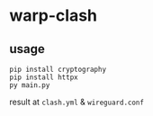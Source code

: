 # warp-clash

## usage

```
pip install cryptography
pip install httpx
py main.py
```
result at `clash.yml` & `wireguard.conf`
